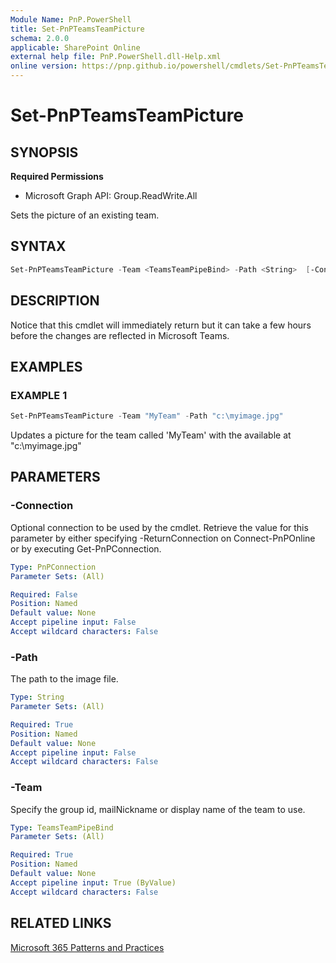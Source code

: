 ```yaml
---
Module Name: PnP.PowerShell
title: Set-PnPTeamsTeamPicture
schema: 2.0.0
applicable: SharePoint Online
external help file: PnP.PowerShell.dll-Help.xml
online version: https://pnp.github.io/powershell/cmdlets/Set-PnPTeamsTeamPicture.html
---
```

 
# Set-PnPTeamsTeamPicture

## SYNOPSIS

**Required Permissions**

  * Microsoft Graph API: Group.ReadWrite.All

Sets the picture of an existing team.

## SYNTAX

```powershell
Set-PnPTeamsTeamPicture -Team <TeamsTeamPipeBind> -Path <String>  [-Connection <PnPConnection>] 
```

## DESCRIPTION
Notice that this cmdlet will immediately return but it can take a few hours before the changes are reflected in Microsoft Teams.

## EXAMPLES

### EXAMPLE 1
```powershell
Set-PnPTeamsTeamPicture -Team "MyTeam" -Path "c:\myimage.jpg"
```
Updates a picture for the team called 'MyTeam' with the available at "c:\myimage.jpg"

## PARAMETERS

### -Connection
Optional connection to be used by the cmdlet. Retrieve the value for this parameter by either specifying -ReturnConnection on Connect-PnPOnline or by executing Get-PnPConnection.

```yaml
Type: PnPConnection
Parameter Sets: (All)

Required: False
Position: Named
Default value: None
Accept pipeline input: False
Accept wildcard characters: False
```

### -Path
The path to the image file.

```yaml
Type: String
Parameter Sets: (All)

Required: True
Position: Named
Default value: None
Accept pipeline input: False
Accept wildcard characters: False
```

### -Team
Specify the group id, mailNickname or display name of the team to use.

```yaml
Type: TeamsTeamPipeBind
Parameter Sets: (All)

Required: True
Position: Named
Default value: None
Accept pipeline input: True (ByValue)
Accept wildcard characters: False
```

## RELATED LINKS

[Microsoft 365 Patterns and Practices](https://aka.ms/m365pnp)
